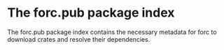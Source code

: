 # The forc.pub package index

The forc.pub package index contains the necessary metadata for forc to download crates and resolve their dependencies.
